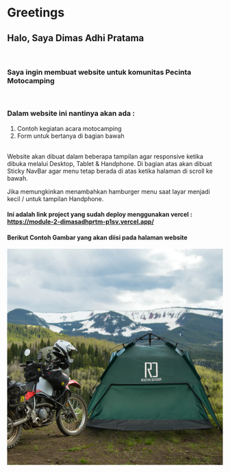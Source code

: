 # **Greetings**

## Halo, Saya **Dimas Adhi Pratama**

<br>

### Saya ingin membuat website untuk komunitas Pecinta Motocamping

<br>

### <p> Dalam website ini nantinya akan ada :

1. Contoh kegiatan acara motocamping
2. Form untuk bertanya di bagian bawah

<br>
Website akan dibuat dalam beberapa tampilan agar responsive ketika dibuka melalui Desktop, Tablet & Handphone. Di bagian atas akan dibuat Sticky NavBar agar menu tetap berada di atas ketika halaman di scroll ke bawah.

<br>
<p> Jika memungkinkan menambahkan hamburger menu saat layar menjadi kecil / untuk tampilan Handphone.

<br>

#### Ini adalah link project yang sudah deploy menggunakan vercel : https://module-2-dimasadhprtm-p1sv.vercel.app/

#### Berikut Contoh Gambar yang akan diisi pada halaman website

![motocamping](./img/motocamping_readme.jpg)
